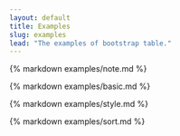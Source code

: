 ```yaml
---
layout: default
title: Examples
slug: examples
lead: "The examples of bootstrap table."
---
```


{% markdown examples/note.md %}

{% markdown examples/basic.md %}

{% markdown examples/style.md %}


{% markdown examples/sort.md %}